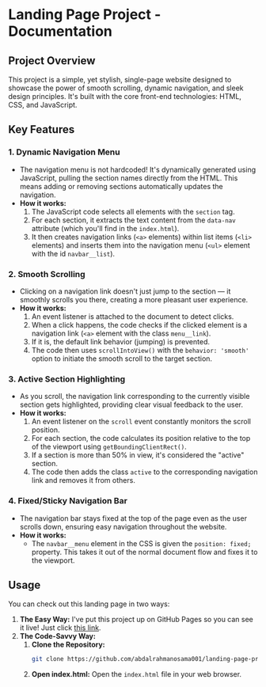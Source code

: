 # Landing Page Project - Documentation

## Project Overview

This project is a simple, yet stylish, single-page website designed to showcase the power of smooth scrolling, dynamic navigation, and sleek design principles. It's built with the core front-end technologies: HTML, CSS, and JavaScript. 

## Key Features

### 1. Dynamic Navigation Menu

- The navigation menu is not hardcoded! It's dynamically generated using JavaScript, pulling the section names directly from the HTML. This means adding or removing sections automatically updates the navigation.
- **How it works:**
    1. The JavaScript code selects all elements with the `section` tag.
    2. For each section, it extracts the text content from the `data-nav` attribute (which you'll find in the `index.html`).
    3. It then creates navigation links (`<a>` elements) within list items (`<li>` elements) and inserts them into the navigation menu (`<ul>` element with the id `navbar__list`).

### 2. Smooth Scrolling

- Clicking on a navigation link doesn't just jump to the section — it smoothly scrolls you there, creating a more pleasant user experience. 
- **How it works:**
    1. An event listener is attached to the document to detect clicks.
    2. When a click happens, the code checks if the clicked element is a navigation link (`<a>` element with the class `menu__link`).
    3. If it is, the default link behavior (jumping) is prevented.
    4. The code then uses `scrollIntoView()` with the `behavior: 'smooth'` option to initiate the smooth scroll to the target section.

### 3. Active Section Highlighting

- As you scroll, the navigation link corresponding to the currently visible section gets highlighted, providing clear visual feedback to the user.
- **How it works:**
    1. An event listener on the `scroll` event constantly monitors the scroll position.
    2. For each section, the code calculates its position relative to the top of the viewport using `getBoundingClientRect()`.
    3. If a section is more than 50% in view, it's considered the "active" section.
    4. The code then adds the class `active` to the corresponding navigation link and removes it from others.

### 4. Fixed/Sticky Navigation Bar

- The navigation bar stays fixed at the top of the page even as the user scrolls down, ensuring easy navigation throughout the website.
- **How it works:**
    - The `navbar__menu` element in the CSS is given the `position: fixed;` property. This takes it out of the normal document flow and fixes it to the viewport.

## Usage

You can check out this landing page in two ways:

1. **The Easy Way:**  I've put this project up on GitHub Pages so you can see it live! Just click [this link](https://abdalrahmanosama001.github.io/landing-page-project/). 
2. **The Code-Savvy Way:**
    1. **Clone the Repository:** 
        ```bash
        git clone https://github.com/abdalrahmanosama001/landing-page-project.git
        ```
    2. **Open index.html:**  Open the `index.html` file in your web browser. 
